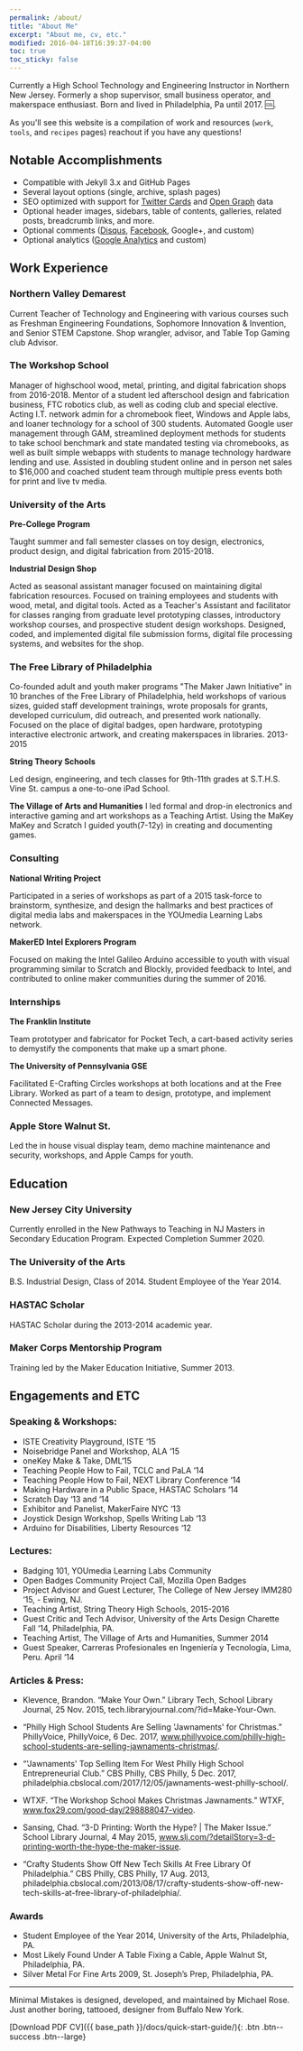 ```yaml
---
permalink: /about/
title: "About Me"
excerpt: "About me, cv, etc."
modified: 2016-04-18T16:39:37-04:00
toc: true
toc_sticky: false
---
```


Currently a High School Technology and Engineering Instructor in Northern New Jersey. Formerly a shop supervisor, small business operator, and makerspace enthusiast. Born and lived in Philadelphia, Pa until 2017. :cool:.

As you'll see this website is a compilation of work and resources (`work`, `tools`, and `recipes` pages) reachout if you have any questions!



## Notable Accomplishments

- Compatible with Jekyll 3.x and GitHub Pages
- Several layout options (single, archive, splash pages)
- SEO optimized with support for [Twitter Cards](https://dev.twitter.com/cards/overview) and [Open Graph](http://ogp.me/) data
- Optional header images, sidebars, table of contents, galleries, related posts, breadcrumb links, and more.
- Optional comments ([Disqus](https://disqus.com/), [Facebook](https://developers.facebook.com/docs/plugins/comments), Google+, and custom)
- Optional analytics ([Google Analytics](https://www.google.com/analytics/) and custom)

## Work Experience

### Northern Valley Demarest

Current Teacher of Technology and Engineering with various courses such as Freshman Engineering Foundations, Sophomore Innovation & Invention, and Senior STEM Capstone. Shop wrangler, advisor, and Table Top Gaming club Advisor.

### The Workshop School

Manager of highschool wood, metal, printing, and digital fabrication shops from 2016-2018. Mentor of a student led afterschool design and fabrication business, FTC robotics club, as well as coding club and special elective. Acting I.T. network admin for a chromebook fleet, Windows and Apple labs, and loaner technology for a school of 300 students. Automated Google user management through GAM, streamlined deployment methods for students to take school benchmark and state mandated testing via chromebooks, as well as built simple webapps with students to manage technology hardware lending and use. Assisted in doubling student online and in person net sales to $16,000 and coached student team through multiple press events both for print and live tv media.  

### University of the Arts
**Pre-College Program**

Taught summer and fall semester classes on toy design, electronics, product design, and digital fabrication from 2015-2018.

**Industrial Design Shop**

Acted as seasonal assistant manager focused on maintaining digital fabrication resources. Focused on training employees and students with wood, metal, and digital tools. Acted as a Teacher's Assistant and facilitator for classes ranging from graduate level prototyping classes, introductory workshop courses, and prospective student design workshops. Designed, coded, and implemented digital file submission forms, digital file processing systems, and websites for the shop.

### The Free Library of Philadelphia

Co-founded adult and youth maker programs "The Maker Jawn Initiative" in 10 branches of the Free Library of Philadelphia, held workshops of various sizes, guided staff development trainings, wrote proposals for grants, developed curriculum, did outreach, and presented work nationally. Focused on the place of digital badges, open hardware, prototyping interactive electronic artwork, and creating makerspaces in libraries. 2013-2015



**String Theory Schools**

Led design, engineering, and tech classes for 9th-11th grades at S.T.H.S. Vine St. campus a one-to-one iPad School.

**The Village of Arts and Humanities**
I led formal and drop-in electronics and interactive gaming and art workshops as a Teaching Artist. Using the MaKey MaKey and Scratch I guided youth(7-12y) in creating and documenting games.

### Consulting
**National Writing Project**

Participated in a series of workshops as part of a 2015 task-force to brainstorm, synthesize, and design the hallmarks and best practices of digital media labs and makerspaces in the YOUmedia Learning Labs network.

**MakerED Intel Explorers Program**

Focused on making the Intel Galileo Arduino accessible to youth with visual programming similar to Scratch and Blockly, provided feedback to Intel, and contributed to online maker communities during the summer of 2016.

### Internships
**The Franklin Institute**

Team prototyper and fabricator for Pocket Tech, a cart-based activity series to demystify the components that make up a smart phone.

**The University of Pennsylvania GSE**

 Facilitated E-Crafting Circles workshops at both locations and at the Free Library. Worked as part of a team to design, prototype, and implement Connected Messages.

### Apple Store Walnut St.

Led the in house visual display team, demo machine maintenance and security, workshops, and Apple Camps for youth.

## Education
### New Jersey City University

Currently enrolled in the New Pathways to Teaching in NJ Masters in Secondary Education Program. Expected Completion Summer 2020.
### The University of the Arts

B.S. Industrial Design, Class of 2014.
Student Employee of the Year 2014.
### HASTAC Scholar

HASTAC Scholar during the 2013-2014 academic year.
### Maker Corps Mentorship Program

Training led by the Maker Education Initiative, Summer 2013.

## Engagements and ETC

### Speaking & Workshops:

- ISTE Creativity Playground, ISTE ‘15
- Noisebridge Panel and Workshop, ALA ‘15
- oneKey Make & Take, DML‘15
- Teaching People How to Fail, TCLC and PaLA ‘14
- Teaching People How to Fail, NEXT Library Conference ‘14
- Making Hardware in a Public Space, HASTAC Scholars ‘14
- Scratch Day ‘13 and ‘14
- Exhibitor and Panelist, MakerFaire NYC ‘13
- Joystick Design Workshop, Spells Writing Lab ‘13
- Arduino for Disabilities, Liberty Resources ‘12

### Lectures:

- Badging 101, YOUmedia Learning Labs Community
- Open Badges Community Project Call, Mozilla Open Badges
- Project Advisor and Guest Lecturer, The College of New Jersey IMM280 ‘15, - Ewing, NJ.
- Teaching Artist, String Theory High Schools, 2015-2016
- Guest Critic and Tech Advisor, University of the Arts Design Charette Fall ‘14, Philadelphia, PA.
- Teaching Artist, The Village of Arts and Humanities, Summer 2014
- Guest Speaker, Carreras Profesionales en Ingeniería y Tecnología, Lima, Peru. April ‘14

### Articles & Press:

- Klevence, Brandon. “Make Your Own.” Library Tech, School Library Journal, 25 Nov. 2015, tech.libraryjournal.com/?id=Make-Your-Own.

- “Philly High School Students Are Selling 'Jawnaments' for Christmas.” PhillyVoice, PhillyVoice, 6 Dec. 2017, www.phillyvoice.com/philly-high-school-students-are-selling-jawnaments-christmas/.
- “'Jawnaments' Top Selling Item For West Philly High School Entrepreneurial Club.” CBS Philly, CBS Philly, 5 Dec. 2017, philadelphia.cbslocal.com/2017/12/05/jawnaments-west-philly-school/.
- WTXF. “The Workshop School Makes Christmas Jawnaments.” WTXF, www.fox29.com/good-day/298888047-video.
- Sansing, Chad. “3-D Printing: Worth the Hype? | The Maker Issue.” School Library Journal, 4 May 2015, www.slj.com/?detailStory=3-d-printing-worth-the-hype-the-maker-issue.
- “Crafty Students Show Off New Tech Skills At Free Library Of Philadelphia.” CBS Philly, CBS Philly, 17 Aug. 2013, philadelphia.cbslocal.com/2013/08/17/crafty-students-show-off-new-tech-skills-at-free-library-of-philadelphia/.

### Awards

- Student Employee of the Year 2014, University of the Arts, Philadelphia, PA.
- Most Likely Found Under A Table Fixing a Cable, Apple Walnut St, Philadelphia, PA.
- Silver Metal For Fine Arts 2009, St. Joseph’s Prep, Philadelphia, PA.


---

Minimal Mistakes is designed, developed, and maintained by Michael Rose. Just another boring, tattooed, designer from Buffalo New York.

[Download PDF CV]({{ base_path }}/docs/quick-start-guide/){: .btn .btn--success .btn--large}
